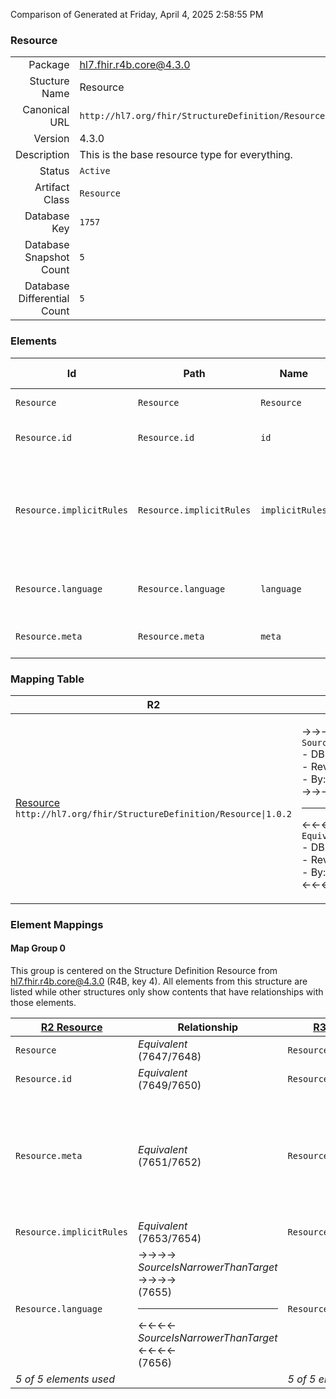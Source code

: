 Comparison of 
Generated at Friday, April 4, 2025 2:58:55 PM

### Resource

|      |     |
| ---: | --- |
| Package | hl7.fhir.r4b.core@4.3.0 |
| Stucture Name | Resource |
| Canonical URL | `http://hl7.org/fhir/StructureDefinition/Resource` |
| Version | 4.3.0 |
| Description | This is the base resource type for everything. |
| Status | `Active` |
| Artifact Class | `Resource` |
| Database Key | `1757` |
| Database Snapshot Count | `5` |
| Database Differential Count | `5` |

### Elements

| Id | Path | Name | Base Path | Short | Cardinality | Collated Type | Binding Strength | Binding Value Set |
| -- | ---- | ---- | --------- | ----- | ----------- | ------------- | ---------------- | ----------------- |
| `Resource` | `Resource` | `Resource` | Resource | Base Resource | 0..* | Resource |  |  |
| `Resource.id` | `Resource.id` | `id` | Resource.id | Logical id of this artifact | 0..1 | id |  |  |
| `Resource.implicitRules` | `Resource.implicitRules` | `implicitRules` | Resource.implicitRules | A set of rules under which this content was created | 0..1 | uri |  |  |
| `Resource.language` | `Resource.language` | `language` | Resource.language | Language of the resource content | 0..1 | code | `Required` | `http://hl7.org/fhir/ValueSet/all-languages` |
| `Resource.meta` | `Resource.meta` | `meta` | Resource.meta | Metadata about the resource | 0..1 | Meta |  |  |
### Mapping Table

| R2 | Comparison | R3 | Comparison | R4 | Comparison | R4B | Comparison | R5
| --- | --- | --- | --- | --- | --- | --- | --- | ---
| [Resource](/docs/R2/Resources/Resource.md)<br/> `http://hl7.org/fhir/StructureDefinition/Resource\|1.0.2` | →→→→→→→<br/>`SourceIsNarrowerThanTarget`<br/>- DBKey: `1297`<br/>- Reviewed: `n/a`<br/>- By: `n/a`<br/>→→→→→→→<hr/>←←←←←←←<br/>`Equivalent`<br/>- DBKey: `1298`<br/>- Reviewed: `n/a`<br/>- By: `n/a`<br/>←←←←←←←| [Resource](/docs/R3/Resources/Resource.md)<br/> `http://hl7.org/fhir/StructureDefinition/Resource\|3.0.2` | →→→→→→→<br/>`SourceIsNarrowerThanTarget`<br/>- DBKey: `1305`<br/>- Reviewed: `n/a`<br/>- By: `n/a`<br/>→→→→→→→<hr/>←←←←←←←<br/>`Equivalent`<br/>- DBKey: `1306`<br/>- Reviewed: `n/a`<br/>- By: `n/a`<br/>←←←←←←←| [Resource](/docs/R4/Resources/Resource.md)<br/> `http://hl7.org/fhir/StructureDefinition/Resource\|4.0.1` | →→→→→→→<br/>`Equivalent`<br/>- DBKey: `1605`<br/>- Reviewed: `n/a`<br/>- By: `n/a`<br/>→→→→→→→<hr/>←←←←←←←<br/>`Equivalent`<br/>- DBKey: `1606`<br/>- Reviewed: `n/a`<br/>- By: `n/a`<br/>←←←←←←←| [Resource](/docs/R4B/Resources/Resource.md)<br/> `http://hl7.org/fhir/StructureDefinition/Resource\|4.3.0` | →→→→→→→<br/>`Equivalent`<br/>- DBKey: `1657`<br/>- Reviewed: `n/a`<br/>- By: `n/a`<br/>→→→→→→→<hr/>←←←←←←←<br/>`Equivalent`<br/>- DBKey: `1658`<br/>- Reviewed: `n/a`<br/>- By: `n/a`<br/>←←←←←←←| [Resource](/docs/R5/Resources/Resource.md)<br/> `http://hl7.org/fhir/StructureDefinition/Resource\|5.0.0` 

### Element Mappings


#### Map Group 0

This group is centered on the Structure Definition Resource from hl7.fhir.r4b.core@4.3.0 (R4B, key 4).
All elements from this structure are listed while other structures only show contents that have relationships with those elements.

| [R2 Resource](/docs/R2/Resources/Resource.md)| Relationship | [R3 Resource](/docs/R3/Resources/Resource.md)| Relationship | [R4 Resource](/docs/R4/Resources/Resource.md)| Relationship | R4B Resource| Relationship | [R5 Resource](/docs/R5/Resources/Resource.md)
| --- | --- | --- | --- | --- | --- | --- | --- | ---
| `Resource`| _Equivalent_<br/>(7647/7648)| `Resource`| _Equivalent_<br/>(18140/18141)| `Resource`| _Equivalent_<br/>(32780/32781)| **`Resource`**| _Equivalent_<br/>(47108/47109)| `Resource`
| `Resource.id`| _Equivalent_<br/>(7649/7650)| `Resource.id`| _Equivalent_<br/>(18142/18143)| `Resource.id`| _Equivalent_<br/>(32782/32783)| **`Resource.id`**| _Equivalent_<br/>(47110/47111)| `Resource.id`
| `Resource.meta`| _Equivalent_<br/>(7651/7652)| `Resource.meta`| →→→→ _SourceIsNarrowerThanTarget_ →→→→ <br/>(18144)<hr/>←←←← _SourceIsBroaderThanTarget_ ←←←← <br/>(18145)| `Resource.meta`| _Equivalent_<br/>(32784/32785)| **`Resource.meta`**| _Equivalent_<br/>(47112/47113)| `Resource.meta`
| `Resource.implicitRules`| _Equivalent_<br/>(7653/7654)| `Resource.implicitRules`| _Equivalent_<br/>(18146/18147)| `Resource.implicitRules`| _Equivalent_<br/>(32786/32787)| **`Resource.implicitRules`**| _Equivalent_<br/>(47114/47115)| `Resource.implicitRules`
| `Resource.language`| →→→→ _SourceIsNarrowerThanTarget_ →→→→ <br/>(7655)<hr/>←←←← _SourceIsNarrowerThanTarget_ ←←←← <br/>(7656)| `Resource.language`| →→→→ _SourceIsNarrowerThanTarget_ →→→→ <br/>(18148)<hr/>←←←← _SourceIsNarrowerThanTarget_ ←←←← <br/>(18149)| `Resource.language`| _Equivalent_<br/>(32788/32789)| **`Resource.language`**| _Equivalent_<br/>(47116/47117)| `Resource.language`
| *5 of 5 elements used* | | *5 of 5 elements used* | | *5 of 5 elements used* | | *5 of 5 elements used* | | *5 of 5 elements used* 

